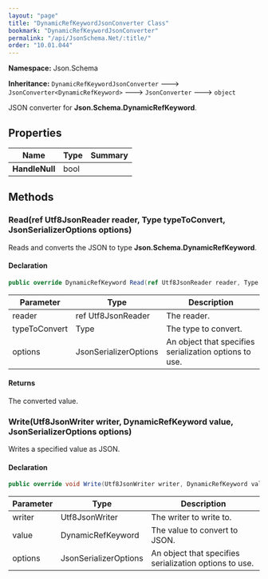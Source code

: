 ```yaml
---
layout: "page"
title: "DynamicRefKeywordJsonConverter Class"
bookmark: "DynamicRefKeywordJsonConverter"
permalink: "/api/JsonSchema.Net/:title/"
order: "10.01.044"
---
```

**Namespace:** Json.Schema

**Inheritance:**
`DynamicRefKeywordJsonConverter`
 🡒 
`JsonConverter<DynamicRefKeyword>`
 🡒 
`JsonConverter`
 🡒 
`object`

JSON converter for **Json.Schema.DynamicRefKeyword**.

## Properties

| Name | Type | Summary |
|---|---|---|
| **HandleNull** | bool |  |

## Methods

### Read(ref Utf8JsonReader reader, Type typeToConvert, JsonSerializerOptions options)

Reads and converts the JSON to type **Json.Schema.DynamicRefKeyword**.

#### Declaration

```c#
public override DynamicRefKeyword Read(ref Utf8JsonReader reader, Type typeToConvert, JsonSerializerOptions options)
```

| Parameter | Type | Description |
|---|---|---|
| reader | ref Utf8JsonReader | The reader. |
| typeToConvert | Type | The type to convert. |
| options | JsonSerializerOptions | An object that specifies serialization options to use. |


#### Returns

The converted value.

### Write(Utf8JsonWriter writer, DynamicRefKeyword value, JsonSerializerOptions options)

Writes a specified value as JSON.

#### Declaration

```c#
public override void Write(Utf8JsonWriter writer, DynamicRefKeyword value, JsonSerializerOptions options)
```

| Parameter | Type | Description |
|---|---|---|
| writer | Utf8JsonWriter | The writer to write to. |
| value | DynamicRefKeyword | The value to convert to JSON. |
| options | JsonSerializerOptions | An object that specifies serialization options to use. |


